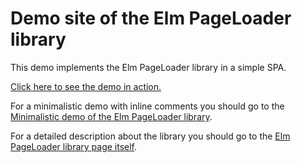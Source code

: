 # Demo site of the Elm PageLoader library

This demo implements the Elm PageLoader library in a simple SPA.

[Click here to see the demo in action.](https://jordymoos.github.io/elm-pageloader-demo-site/)

For a minimalistic demo with inline comments you should go to the [Minimalistic demo of the Elm PageLoader library](https://github.com/JordyMoos/elm-pageloader-demo-minimal).

For a detailed description about the library you should go to the [Elm PageLoader library page itself](https://github.com/JordyMoos/elm-pageloader).

